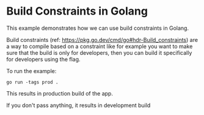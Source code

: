 # Build Constraints in Golang

This example demonstrates how we can use build constraints in Golang.

Build constraints (ref: <https://pkg.go.dev/cmd/go#hdr-Build_constraints>) are a way to compile based on a constraint like for example you want to make sure that the build is only for developers, then you can build it specifically for developers using the flag.

To run the example:

    go run -tags prod .

This results in production build of the app.

If you don't pass anything, it results in development build
